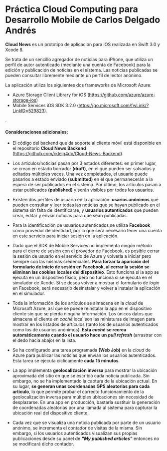 # Práctica Cloud Computing para Desarrollo Mobile de Carlos Delgado Andrés

**Cloud News** es un prototipo de aplicación para iOS realizada en Swift 3.0 y Xcode 8.

Se trata de un sencillo agregador de noticias para iPhone, que utiliza un perfil de autor autenticado (mediante una cuenta de Facebook) para la edición y publicación de noticias en el sistema. Las noticias publicadas se pueden consultar libremente mediante un perfil de lector anónimo.

La aplicación utiliza los siguientes dos frameworks de Microsoft Azure:

- Azure Storage Client Library for iOS (https://github.com/azure/azure-storage-ios)
- Mobile Services iOS SDK 3.2.0 (https://go.microsoft.com/fwLink/?LinkID=529823).

.
#### Consideraciones adicionales:

- El código del backend que da soporte al cliente móvil está disponible en el repositorio **Cloud News Backend** (https://github.com/cdelg4do/Cloud-News-Backend).

- Los artículos/noticias pasan por 3 estados diferentes: en primer lugar, se crean en estado borrador **(draft)**, en el que pueden ser salvados y editados múltiples veces. Una vez completados, el usuario puede pasarlos a estado enviado **(submitted)** en el que permanecerán a la espera de ser publicados en el sistema. Por último, los artículos pasan a estar publicados **(published)** y serán visibles por todos los usuarios.

- Existen dos perfiles de usuario en la aplicación: **usarios anónimos** que pueden consultar y leer todas las noticias que se hayan publicado en el sistema sin falta de identificarse, y **usuarios autenticados** que pueden crear, editar y enviar noticias para que sean publicadas.

- Para la identificación de usuarios autenticados se utiliza **Facebook** como provedor de identidad, por lo que será necesario tener una cuenta en este servicio para iniciar sesión en la aplicación.

- Dado que el SDK de Mobile Services no implementa ningún método para el cierre de sesión con el provedor de Facebook, es posible cerrar la sesión de usuario en el servicio de Azure y volverla a iniciar pero siempre con las mismas credenciales. **Para forzar la aparición del formulario de inicio de sesión en Facebook, al cerrar la sesión se eliminan las cookies locales del dispositivo**. Esto funciona si la app se ejecuta en un dispositivo físico, pero no funciona si se ejecuta en el simulador de Xcode. Si se desea volver a mostrar el formulario de *login* en Facebook, será necesario desinstalar y volver a instalar la aplicación en el simulador.

- Toda la información de los artículos se almacena en la *cloud* de Microsoft Azure, así que se puede reinstalar la app en el dispositivo cliente sin que se pierda ninguna información. Los únicos datos que almacena el cliente en *caché* local son las miniaturas de imagen para mostrar en los listados de artículos (tanto los de usuarios autenticados como los de usuarios anónimos). **Esta *caché* se recrea automáticamente cuando el usuario hace un *pull refresh*** (arrastrar con el dedo hacia abajo) en la lista.

- Se ha configurado una tarea programada **(Web Job)** en la *cloud* de Azure para publicar las noticias que envían los usuarios autenticados. Esta tarea se ejecuta cíclicamente **cada 15 minutos**.

- La app implementa **geolocalización inversa** para mostrar la ubicación aproximada del sitio en que se escribió cada noticia publicada. Sin embargo, no se ha implementado la captura de la ubicación actual. En su lugar, **se generan unas coordenadas GPS aleatorias para cada artículo**, lo que permite probar el correcto funcionamiento de la geolocalización inversa para múltiples ubicaciones sin necesidad de desplazarse. En una app en producción, bastaría sustituir la generación de coordenadas aleatorias por una llamada al sistema para capturar la ubicación real del dispositivo cliente.

- Cada vez que se visualiza una noticia publicada por parte de un usuario anónimo, se incrementa el contador de visitas de la misma. Sin embargo, si los usuarios autenticados visualizan sus propias publicaciones desde su panel de ***"My published articles"*** entonces no se modificará dicho contador.

